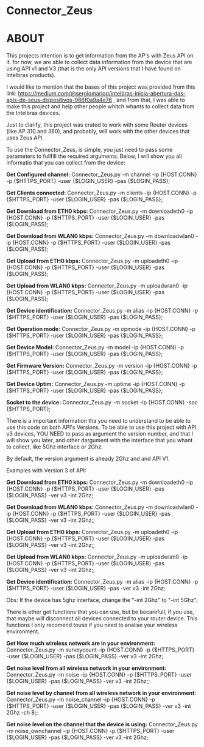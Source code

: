 # Connector_Zeus

# ABOUT
This projects intention is to get information from the AP's with Zeus API on it. for now, we are able to collect data information from the device that are using API v1 and V3 (that is the only API versions that I have found on Intelbras products). 

I would like to mention that the bases of this project was provided from this link: https://medium.com/@sergiomarioq/intelbras-inicia-abertura-das-apis-de-seus-dispositivos-986f0a9a4e76 , and from that, I was able to make this project and help other people whitch whants to collect data from the Intelbras devices.

Just to clarify, this project was crated to work with some Router devices (like AP 310 and 360), and probably, will work with the other devices that uses Zeus API.

To use the Connector_Zeus, is simple, you just need to pass some parameters to fullfill the required arguments. Below, I will show you all informatio that you can collect from the device:

**Get Configured channel:** Connector_Zeus.py -m channel -ip {HOST.CONN} -p {$HTTPS_PORT} -user {$LOGIN_USER} -pas {$LOGIN_PASS};

**Get Clients connected:**  Connector_Zeus.py -m clients -ip {HOST.CONN} -p {$HTTPS_PORT} -user {$LOGIN_USER} -pas {$LOGIN_PASS};

**Get Download from ETH0 kbps:** Connector_Zeus.py -m downloadeth0 -ip {HOST.CONN} -p {$HTTPS_PORT} -user {$LOGIN_USER} -pas {$LOGIN_PASS};

**Get Download from WLAN0 kbps:** Connector_Zeus.py -m downloadwlan0 -ip {HOST.CONN} -p {$HTTPS_PORT} -user {$LOGIN_USER} -pas {$LOGIN_PASS};

**Get Upload from ETH0 kbps:** Connector_Zeus.py -m uploadeth0 -ip {HOST.CONN} -p {$HTTPS_PORT} -user {$LOGIN_USER} -pas {$LOGIN_PASS};

**Get Upload from WLAN0 kbps:** Connector_Zeus.py -m uploadwlan0 -ip {HOST.CONN} -p {$HTTPS_PORT} -user {$LOGIN_USER} -pas {$LOGIN_PASS};

**Get Device identification:** Connector_Zeus.py -m alias -ip {HOST.CONN} -p {$HTTPS_PORT} -user {$LOGIN_USER} -pas {$LOGIN_PASS};

**Get Operation mode:** Connector_Zeus.py -m opmode -ip {HOST.CONN} -p {$HTTPS_PORT} -user {$LOGIN_USER} -pas {$LOGIN_PASS};

**Get Device Model:** Connector_Zeus.py -m model -ip {HOST.CONN} -p {$HTTPS_PORT} -user {$LOGIN_USER} -pas {$LOGIN_PASS};

**Get Firmware Version:** Connector_Zeus.py -m version -ip {HOST.CONN} -p {$HTTPS_PORT} -user {$LOGIN_USER} -pas {$LOGIN_PASS};

**Get Device Uptim:** Connector_Zeus.py -m uptime -ip {HOST.CONN} -p {$HTTPS_PORT} -user {$LOGIN_USER} -pas {$LOGIN_PASS};

**Socket to the device:** Connector_Zeus.py -m socket -ip {HOST.CONN} -soc {$HTTPS_PORT};


There is a important information tha you need to understand to be able to use this code on both API's Versions. To be able to use this project with API v3 devices, YOU NEED to pass as argument the version number, and that I will show you later, and other dargument with the interface that you whant to collect, like 5Ghz interface or 2Ghz.

By default, the version argument is already 2Ghz and and API V1.

Examples with Version 3 of API:



**Get Download from ETH0 kbps:** Connector_Zeus.py -m downloadeth0 -ip {HOST.CONN} -p {$HTTPS_PORT} -user {$LOGIN_USER} -pas {$LOGIN_PASS} -ver v3 -int 2Ghz;

**Get Download from WLAN0 kbps:** Connector_Zeus.py -m downloadwlan0 -ip {HOST.CONN} -p {$HTTPS_PORT} -user {$LOGIN_USER} -pas {$LOGIN_PASS} -ver v3 -int 2Ghz;;

**Get Upload from ETH0 kbps:** Connector_Zeus.py -m uploadeth0 -ip {HOST.CONN} -p {$HTTPS_PORT} -user {$LOGIN_USER} -pas {$LOGIN_PASS} -ver v3 -int 2Ghz;;

**Get Upload from WLAN0 kbps:** Connector_Zeus.py -m uploadwlan0 -ip {HOST.CONN} -p {$HTTPS_PORT} -user {$LOGIN_USER} -pas {$LOGIN_PASS} -ver v3 -int 2Ghz;;

**Get Device identification:** Connector_Zeus.py -m alias -ip {HOST.CONN} -p {$HTTPS_PORT} -user {$LOGIN_USER} -pas  -ver v3 -int 2Ghz;

Obs: If the device has 5ghz interface, change the "-int 2Ghz" to "-int 5Ghz".

There is other get functions that you can use, but be becarefull, if you use, that maybe will disconnect all devices connected to your router device. This functions I only recomend touse if you need to analise your wireless environment.


**Get How much wireless network are in your environment:** Connector_Zeus.py -m surveycount -ip {HOST.CONN} -p {$HTTPS_PORT} -user {$LOGIN_USER} -pas {$LOGIN_PASS} -ver v3 -int 2Ghz;

**Get noise level from all wireless network in your environment:** Connector_Zeus.py -m noise -ip {HOST.CONN} -p {$HTTPS_PORT} -user {$LOGIN_USER} -pas {$LOGIN_PASS} -ver v3 -int 2Ghz;;

**Get noise level by channel from all wireless network in your environment:** Connector_Zeus.py -m noise_channel -ip {HOST.CONN} -p {$HTTPS_PORT} -user {$LOGIN_USER} -pas {$LOGIN_PASS} -ver v3 -int 2Ghz -ch 8;;

**Get noise level on the channel that the device is using:** Connector_Zeus.py -m noise_ownchannel -ip {HOST.CONN} -p {$HTTPS_PORT} -user {$LOGIN_USER} -pas {$LOGIN_PASS} -ver v3 -int 2Ghz;




